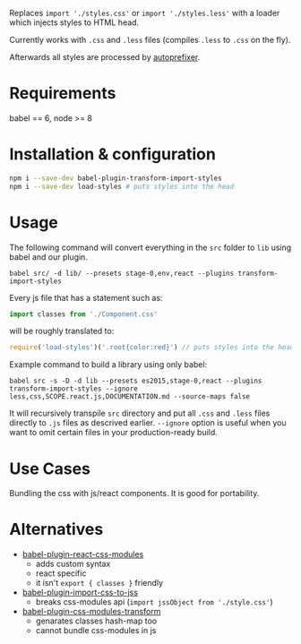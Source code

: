 Replaces `import './styles.css'` or `import './styles.less'` with a loader which injects styles to HTML head.

Currently works with `.css` and `.less` files (compiles `.less` to `.css` on the fly).

Afterwards all styles are processed by [autoprefixer](https://github.com/postcss/autoprefixer).

# Requirements
babel == 6, node >= 8

# Installation & configuration
```sh
npm i --save-dev babel-plugin-transform-import-styles
npm i --save-dev load-styles # puts styles into the head
```

# Usage

The following command will convert everything in the `src` folder to `lib` using babel and our plugin.

    babel src/ -d lib/ --presets stage-0,env,react --plugins transform-import-styles

Every js file that has a statement such as:

```js
import classes from './Component.css'
```

will be roughly translated to:

```js
require('load-styles')('.root{color:red}') // puts styles into the head
```

Example command to build a library using only babel:

```
babel src -s -D -d lib --presets es2015,stage-0,react --plugins transform-import-styles --ignore less,css,SCOPE.react.js,DOCUMENTATION.md --source-maps false
```
It will recursively transpile `src` directory and put all `.css` and `.less` files directly to `.js` files as descrived earlier. `--ignore` option is useful when you want to omit certain files in your production-ready build.

# Use Cases

Bundling the css with js/react components.
It is good for portability.

# Alternatives
- [babel-plugin-react-css-modules](https://github.com/gajus/babel-plugin-react-css-modules)
  - adds custom syntax
  - react specific
  - it isn't `export { classes }` friendly
- [babel-plugin-import-css-to-jss](https://github.com/websecurify/babel-plugin-import-css-to-jss)
  - breaks css-modules api (`import jssObject from './style.css'`)
- [babel-plugin-css-modules-transform](https://github.com/michalkvasnicak/babel-plugin-css-modules-transform)
  - genarates classes hash-map too
  - cannot bundle css-modules in js

